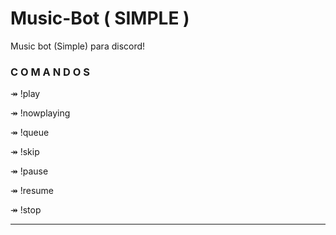   # Music-Bot ( SIMPLE )
Music bot (Simple) para discord!
### C O M A N D O S 

↠ !play

↠ !nowplaying

↠ !queue

↠ !skip

↠ !pause

↠ !resume

↠ !stop


- - -
